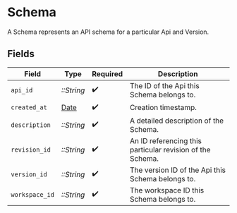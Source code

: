 # Schema

A Schema represents an API schema for a particular Api and Version.


## Fields

| Field                                                                | Type                                                                 | Required                                                             | Description                                                          |
| -------------------------------------------------------------------- | -------------------------------------------------------------------- | -------------------------------------------------------------------- | -------------------------------------------------------------------- |
| `api_id`                                                             | *::String*                                                           | :heavy_check_mark:                                                   | The ID of the Api this Schema belongs to.                            |
| `created_at`                                                         | [Date](https://ruby-doc.org/stdlib-2.6.1/libdoc/date/rdoc/Date.html) | :heavy_check_mark:                                                   | Creation timestamp.                                                  |
| `description`                                                        | *::String*                                                           | :heavy_check_mark:                                                   | A detailed description of the Schema.                                |
| `revision_id`                                                        | *::String*                                                           | :heavy_check_mark:                                                   | An ID referencing this particular revision of the Schema.            |
| `version_id`                                                         | *::String*                                                           | :heavy_check_mark:                                                   | The version ID of the Api this Schema belongs to.                    |
| `workspace_id`                                                       | *::String*                                                           | :heavy_check_mark:                                                   | The workspace ID this Schema belongs to.                             |